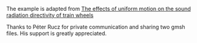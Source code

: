 The example is adapted from [The effects of uniform motion on the sound radiation directivity of train wheels](https://pub.dega-akustik.de/DAS-DAGA_2025/files/upload/paper/540.pdf)

Thanks to Péter Rucz for private communication and sharing two gmsh files. His support is greatly appreciated.
